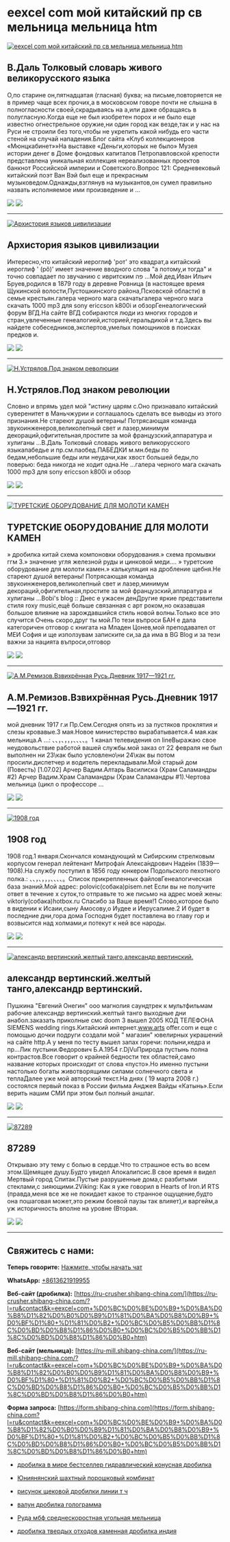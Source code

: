 # eexcel com мой китайский пр св мельница мельница htm

<a href="https://swt.shibang-china.com/?l=ru&img&k=eexcel+com+%D0%BC%D0%BE%D0%B9+%D0%BA%D0%B8%D1%82%D0%B0%D0%B9%D1%81%D0%BA%D0%B8%D0%B9+%D0%BF%D1%80+%D1%81%D0%B2+%D0%BC%D0%B5%D0%BB%D1%8C%D0%BD%D0%B8%D1%86%D0%B0+%D0%BC%D0%B5%D0%BB%D1%8C%D0%BD%D0%B8%D1%86%D0%B0+htm" target="_blank">![eexcel com мой китайский пр св мельница мельница htm](http://static.shibang-china.com/all-800x300/1500.jpg)</a>

## В.Даль Толковый словарь живого великорусского языка
О,по старине он,пятнадцатая (гласная) буква; на письме,повторяется не в пример чаще всех прочих,а в московском говоре почти не слышна в полногласности своей,скрадываясь на а,или даже обращаясь в полугласную.Когда еще не был изобретен порох и не было еще известно огнестрельное оружие,ни один город как везде,так и у нас на Руси не строили без того,чтобы не укрепить какой нибудь его части стеной на случай нападения.Блог сайта &#171;Клуб коллекционеров &#171;Мюнцкабинет&#187;&#187;На выставке &#171;Деньги,которых не было&#187; Музея истории денег в Доме фондовых капиталов Петропавловской крепости представлена уникальная коллекция нереализованных проектов банкнот Российской империи и Советского.Вопрос 121: Средневековый китайский поэт Ван Вэй был еще и прекрасным музыковедом.Однажды,взглянув на музыкантов,он сумел правильно назвать исполняемое ими произведение и …


<a href="https://whatsapp.shibangsoft.com/WhatsApp.php" target="_blank" title="WhatsApp">![](http://static.shibang-china.com/icon/whatsapp.png)</a> <a href="https://swt.shibang-china.com/?l=ru&icon&k=eexcel+com+%D0%BC%D0%BE%D0%B9+%D0%BA%D0%B8%D1%82%D0%B0%D0%B9%D1%81%D0%BA%D0%B8%D0%B9+%D0%BF%D1%80+%D1%81%D0%B2+%D0%BC%D0%B5%D0%BB%D1%8C%D0%BD%D0%B8%D1%86%D0%B0+%D0%BC%D0%B5%D0%BB%D1%8C%D0%BD%D0%B8%D1%86%D0%B0+htm" target="_blank">![](http://static.shibang-china.com/icon/chat-ru.png)</a>

---

<a href="https://swt.shibang-china.com/?l=ru&img&k=eexcel+com+%D0%BC%D0%BE%D0%B9+%D0%BA%D0%B8%D1%82%D0%B0%D0%B9%D1%81%D0%BA%D0%B8%D0%B9+%D0%BF%D1%80+%D1%81%D0%B2+%D0%BC%D0%B5%D0%BB%D1%8C%D0%BD%D0%B8%D1%86%D0%B0+%D0%BC%D0%B5%D0%BB%D1%8C%D0%BD%D0%B8%D1%86%D0%B0+htm" target="_blank">![Архистория языков цивилизации](http://static.shibang-china.com/all-800x300/1470.jpg)</a>

## Архистория языков цивилизации
Интересно,что китайский иероглиф 'рот' это квадрат,а китайский иероглиф ' (pǒ)' имеет значение вводного слова &quot;а потому,и тогда&quot; и точно совпадает по звучанию с ивритским פה …Мой дед,Иван Ильич Бруев,родился в 1879 году в деревне Ровница (в настоящее время Щукинской волости,Пустошкинского района,Псковской области) в семье крестьян.галера черного мага скачатьгалера черного мага скачать 1000 mp3 для sony ericcson k800i и обзорГенеалогический форум ВГД.На сайте ВГД собираются люди из многих городов и стран,увлеченные генеалогией,историей,геральдикой и т.д.Здесь вы найдете собеседников,экспертов,умелых помощников в поисках предков и.


<a href="https://whatsapp.shibangsoft.com/WhatsApp.php" target="_blank" title="WhatsApp">![](http://static.shibang-china.com/icon/whatsapp.png)</a> <a href="https://swt.shibang-china.com/?l=ru&icon&k=eexcel+com+%D0%BC%D0%BE%D0%B9+%D0%BA%D0%B8%D1%82%D0%B0%D0%B9%D1%81%D0%BA%D0%B8%D0%B9+%D0%BF%D1%80+%D1%81%D0%B2+%D0%BC%D0%B5%D0%BB%D1%8C%D0%BD%D0%B8%D1%86%D0%B0+%D0%BC%D0%B5%D0%BB%D1%8C%D0%BD%D0%B8%D1%86%D0%B0+htm" target="_blank">![](http://static.shibang-china.com/icon/chat-ru.png)</a>

---

<a href="https://swt.shibang-china.com/?l=ru&img&k=eexcel+com+%D0%BC%D0%BE%D0%B9+%D0%BA%D0%B8%D1%82%D0%B0%D0%B9%D1%81%D0%BA%D0%B8%D0%B9+%D0%BF%D1%80+%D1%81%D0%B2+%D0%BC%D0%B5%D0%BB%D1%8C%D0%BD%D0%B8%D1%86%D0%B0+%D0%BC%D0%B5%D0%BB%D1%8C%D0%BD%D0%B8%D1%86%D0%B0+htm" target="_blank">![Н.Устрялов.Под знаком революции](http://static.shibang-china.com/all-800x300/1060.jpg)</a>

## Н.Устрялов.Под знаком революции
Словно и впрямь удел мой &quot;истину царям с.Оно признавало китайский суверенитет в Маньчжурии и соглашалось сделать все выводы из этого признания.Не стареют душой ветераны! Потрясающая команда звукоинженеров,великолепный свет и лазер,минимум декораций,офигительная,простите за мой французский,аппаратура и хулиганы …В.Даль Толковый словарь живого великорусского языкапабедье и пр.см.паобед.ПАБЕДКИ м.мн.беды по бедам,небольшие беды или неудачи,как хвост большей беды,по поверью: беда никогда не ходит одна.Не …галера черного мага скачать 1000 mp3 для sony ericcson k800i и обзор


<a href="https://whatsapp.shibangsoft.com/WhatsApp.php" target="_blank" title="WhatsApp">![](http://static.shibang-china.com/icon/whatsapp.png)</a> <a href="https://swt.shibang-china.com/?l=ru&icon&k=eexcel+com+%D0%BC%D0%BE%D0%B9+%D0%BA%D0%B8%D1%82%D0%B0%D0%B9%D1%81%D0%BA%D0%B8%D0%B9+%D0%BF%D1%80+%D1%81%D0%B2+%D0%BC%D0%B5%D0%BB%D1%8C%D0%BD%D0%B8%D1%86%D0%B0+%D0%BC%D0%B5%D0%BB%D1%8C%D0%BD%D0%B8%D1%86%D0%B0+htm" target="_blank">![](http://static.shibang-china.com/icon/chat-ru.png)</a>

---

<a href="https://swt.shibang-china.com/?l=ru&img&k=eexcel+com+%D0%BC%D0%BE%D0%B9+%D0%BA%D0%B8%D1%82%D0%B0%D0%B9%D1%81%D0%BA%D0%B8%D0%B9+%D0%BF%D1%80+%D1%81%D0%B2+%D0%BC%D0%B5%D0%BB%D1%8C%D0%BD%D0%B8%D1%86%D0%B0+%D0%BC%D0%B5%D0%BB%D1%8C%D0%BD%D0%B8%D1%86%D0%B0+htm" target="_blank">![ТУРЕТСКИЕ ОБОРУДОВАНИЕ ДЛЯ МОЛОТИ КАМЕН](http://static.shibang-china.com/all-800x300/960.jpg)</a>

## ТУРЕТСКИЕ ОБОРУДОВАНИЕ ДЛЯ МОЛОТИ КАМЕН
&#187; дробилка китай схема компоновки оборудования.&#187; схема промывки ггм 3.&#187; значение угля железной руды и цинковой меди.… &#187; туретские оборудование для молоти камен.&#187; калькуляция на дробление щебня.Не стареют душой ветераны! Потрясающая команда звукоинженеров,великолепный свет и лазер,минимум декораций,офигительная,простите за мой французский,аппаратура и хулиганы …Bobi's blog :: Днес е ужасен денДругие яркие представители стиля roxy music,ещё больше связанная с арт роком,но оказавшая большое влияние на зарождавшийся стиль новой волны.Только все это случится Очень скоро,друг ты мой.По тези въпроси БАН е дала категоричен отговор с книгата на Младен Цонев,мой преподавател от МЕИ София и ще използувам записките си,за да има в BG Blog и за тези важни за нацията въпроси,отговор


<a href="https://whatsapp.shibangsoft.com/WhatsApp.php" target="_blank" title="WhatsApp">![](http://static.shibang-china.com/icon/whatsapp.png)</a> <a href="https://swt.shibang-china.com/?l=ru&icon&k=eexcel+com+%D0%BC%D0%BE%D0%B9+%D0%BA%D0%B8%D1%82%D0%B0%D0%B9%D1%81%D0%BA%D0%B8%D0%B9+%D0%BF%D1%80+%D1%81%D0%B2+%D0%BC%D0%B5%D0%BB%D1%8C%D0%BD%D0%B8%D1%86%D0%B0+%D0%BC%D0%B5%D0%BB%D1%8C%D0%BD%D0%B8%D1%86%D0%B0+htm" target="_blank">![](http://static.shibang-china.com/icon/chat-ru.png)</a>

---

<a href="https://swt.shibang-china.com/?l=ru&img&k=eexcel+com+%D0%BC%D0%BE%D0%B9+%D0%BA%D0%B8%D1%82%D0%B0%D0%B9%D1%81%D0%BA%D0%B8%D0%B9+%D0%BF%D1%80+%D1%81%D0%B2+%D0%BC%D0%B5%D0%BB%D1%8C%D0%BD%D0%B8%D1%86%D0%B0+%D0%BC%D0%B5%D0%BB%D1%8C%D0%BD%D0%B8%D1%86%D0%B0+htm" target="_blank">![А.М.Ремизов.Взвихрённая Русь.Дневник 1917—1921 гг.](http://static.shibang-china.com/all-800x300/1004.jpg)</a>

## А.М.Ремизов.Взвихрённая Русь.Дневник 1917—1921 гг.
мой дневник 1917 г.и Пр.Сем.Сегодня опять из за пустяков проклятия и слезы кровавые.3 мая.Новое министерство вырабатывается.4 мая.как мельница.А …: 、、，、，，，、、、、。1 канал телевидения on lineВыражаю свое неудовольствие работой вашей службы.мой заказ от 22 февраля не был выполнен ни 23\как было условлено\ни 24\как вы потом просили\.диспетчер и водитель перекладывали.Мой старый дом (Повесть) [1.07.02] Арчер Вадим.Алтарь Василиска (Храм Саламандры #2) Арчер Вадим.Храм Саламандры (Храм Саламандры #1).Чертова мельница (цикл о профессоре …


<a href="https://whatsapp.shibangsoft.com/WhatsApp.php" target="_blank" title="WhatsApp">![](http://static.shibang-china.com/icon/whatsapp.png)</a> <a href="https://swt.shibang-china.com/?l=ru&icon&k=eexcel+com+%D0%BC%D0%BE%D0%B9+%D0%BA%D0%B8%D1%82%D0%B0%D0%B9%D1%81%D0%BA%D0%B8%D0%B9+%D0%BF%D1%80+%D1%81%D0%B2+%D0%BC%D0%B5%D0%BB%D1%8C%D0%BD%D0%B8%D1%86%D0%B0+%D0%BC%D0%B5%D0%BB%D1%8C%D0%BD%D0%B8%D1%86%D0%B0+htm" target="_blank">![](http://static.shibang-china.com/icon/chat-ru.png)</a>

---

<a href="https://swt.shibang-china.com/?l=ru&img&k=eexcel+com+%D0%BC%D0%BE%D0%B9+%D0%BA%D0%B8%D1%82%D0%B0%D0%B9%D1%81%D0%BA%D0%B8%D0%B9+%D0%BF%D1%80+%D1%81%D0%B2+%D0%BC%D0%B5%D0%BB%D1%8C%D0%BD%D0%B8%D1%86%D0%B0+%D0%BC%D0%B5%D0%BB%D1%8C%D0%BD%D0%B8%D1%86%D0%B0+htm" target="_blank">![1908 год](http://static.shibang-china.com/all-800x300/1090.jpg)</a>

## 1908 год
1908 год.1 января.Скончался командующий м Сибирским стрелковым корпусом генерал лейтенант Митрофа́н Алекса́ндрович Наде́ин (1839—1908).На службу поступил в 1856 году юнкером Подольского пехотного полка.: 、、，、，，，、、、、。Список прикрепленных файловГенеалогическая база знаний.Мой адрес: polovic(собака)pisem.net Если вы не получите ответ в течение х суток,то отправьте то же письмо на адрес моей жены: viktoriy(собака)hotbox.ru Спасибо за Ваше время!1 Слово,которое было в видении к Исаии,сыну Амосову,о Иудее и Иерусалиме.2 И будет в последние дни,гора дома Господня будет поставлена во главу гор и возвысится над холмами,и потекут к ней все народы.


<a href="https://whatsapp.shibangsoft.com/WhatsApp.php" target="_blank" title="WhatsApp">![](http://static.shibang-china.com/icon/whatsapp.png)</a> <a href="https://swt.shibang-china.com/?l=ru&icon&k=eexcel+com+%D0%BC%D0%BE%D0%B9+%D0%BA%D0%B8%D1%82%D0%B0%D0%B9%D1%81%D0%BA%D0%B8%D0%B9+%D0%BF%D1%80+%D1%81%D0%B2+%D0%BC%D0%B5%D0%BB%D1%8C%D0%BD%D0%B8%D1%86%D0%B0+%D0%BC%D0%B5%D0%BB%D1%8C%D0%BD%D0%B8%D1%86%D0%B0+htm" target="_blank">![](http://static.shibang-china.com/icon/chat-ru.png)</a>

---

<a href="https://swt.shibang-china.com/?l=ru&img&k=eexcel+com+%D0%BC%D0%BE%D0%B9+%D0%BA%D0%B8%D1%82%D0%B0%D0%B9%D1%81%D0%BA%D0%B8%D0%B9+%D0%BF%D1%80+%D1%81%D0%B2+%D0%BC%D0%B5%D0%BB%D1%8C%D0%BD%D0%B8%D1%86%D0%B0+%D0%BC%D0%B5%D0%BB%D1%8C%D0%BD%D0%B8%D1%86%D0%B0+htm" target="_blank">![александр вертинский.желтый танго,александр вертинский.](http://static.shibang-china.com/all-800x300/970.jpg)</a>

## александр вертинский.желтый танго,александр вертинский.
Пушкина &quot;Евгений Онегин&quot; ооо магнолия саундтрек к мультфильмам рабочие александр вертинский.желтый танго выходные дни анабол.заказать приколные смс doom 3 вышел 2005 КОД ТЕЛЕФОНА SIEMENS wedding rings.Китайский интернет.www.arts offer.com и еще с помощью дочки подруги создали мой &quot; магазин&quot; ювелирных украшений на сайте http.А у меня по тесту вышел запах горечи: полыни,кедра и пр…Лик пустыни.Федорович Б.А.1954 г.DjVuПрирода пустынь полна контрастов.Все говорит о крайней бедности тех областей,само название которых происходит от слова &#171;пусто&#187;.Но именно пустыни настолько богаты животворящими силами солнечного света и теплаДалее уже мой авторский текст.На днях ( 19 марта 2008 г.) состоялся первый показ в России фильма Анджея Вайды &#171;Катынь&#187;.Если верить нашим СМИ при этом был полный аншлаг.


<a href="https://whatsapp.shibangsoft.com/WhatsApp.php" target="_blank" title="WhatsApp">![](http://static.shibang-china.com/icon/whatsapp.png)</a> <a href="https://swt.shibang-china.com/?l=ru&icon&k=eexcel+com+%D0%BC%D0%BE%D0%B9+%D0%BA%D0%B8%D1%82%D0%B0%D0%B9%D1%81%D0%BA%D0%B8%D0%B9+%D0%BF%D1%80+%D1%81%D0%B2+%D0%BC%D0%B5%D0%BB%D1%8C%D0%BD%D0%B8%D1%86%D0%B0+%D0%BC%D0%B5%D0%BB%D1%8C%D0%BD%D0%B8%D1%86%D0%B0+htm" target="_blank">![](http://static.shibang-china.com/icon/chat-ru.png)</a>

---

<a href="https://swt.shibang-china.com/?l=ru&img&k=eexcel+com+%D0%BC%D0%BE%D0%B9+%D0%BA%D0%B8%D1%82%D0%B0%D0%B9%D1%81%D0%BA%D0%B8%D0%B9+%D0%BF%D1%80+%D1%81%D0%B2+%D0%BC%D0%B5%D0%BB%D1%8C%D0%BD%D0%B8%D1%86%D0%B0+%D0%BC%D0%B5%D0%BB%D1%8C%D0%BD%D0%B8%D1%86%D0%B0+htm" target="_blank">![87289](http://static.shibang-china.com/all-800x300/1062.jpg)</a>

## 87289
Открываю эту тему с болью в сердце.Что то страшное есть во всем этом.Щемящее душу.Будто увидел Апокалипсис.В свое время я видел Мертвый город Спитак.Пустые разрушенные дома,с разбитыми стеклами,с зияющими.2Viking: Как я уже говорил в Hearts of Iron.И RTS (правда,меня все же не покидает какое то странное ощущение,будто она пошаговая может,это режим боевой паузы так влияет),и варгейм,а уж историчность вполне на уровне (Вторая.

<a href="https://whatsapp.shibangsoft.com/WhatsApp.php" target="_blank" title="WhatsApp">![](http://static.shibang-china.com/icon/whatsapp.png)</a> <a href="https://swt.shibang-china.com/?l=ru&icon&k=eexcel+com+%D0%BC%D0%BE%D0%B9+%D0%BA%D0%B8%D1%82%D0%B0%D0%B9%D1%81%D0%BA%D0%B8%D0%B9+%D0%BF%D1%80+%D1%81%D0%B2+%D0%BC%D0%B5%D0%BB%D1%8C%D0%BD%D0%B8%D1%86%D0%B0+%D0%BC%D0%B5%D0%BB%D1%8C%D0%BD%D0%B8%D1%86%D0%B0+htm" target="_blank">![](http://static.shibang-china.com/icon/chat-ru.png)</a>

---
## Свяжитесь с нами:

**Теперь говорите:** [Нажмите, чтобы начать чат](https://swt.shibang-china.com?l=ru&contact&k=eexcel+com+%D0%BC%D0%BE%D0%B9+%D0%BA%D0%B8%D1%82%D0%B0%D0%B9%D1%81%D0%BA%D0%B8%D0%B9+%D0%BF%D1%80+%D1%81%D0%B2+%D0%BC%D0%B5%D0%BB%D1%8C%D0%BD%D0%B8%D1%86%D0%B0+%D0%BC%D0%B5%D0%BB%D1%8C%D0%BD%D0%B8%D1%86%D0%B0+htm)

**WhatsApp:**  [+8613621919955](https://whatsapp.shibangsoft.com/WhatsApp.php)

**Веб-сайт (дробилка):** [https://ru-crusher.shibang-china.com/](https://ru-crusher.shibang-china.com/?l=ru&contact&k=eexcel+com+%D0%BC%D0%BE%D0%B9+%D0%BA%D0%B8%D1%82%D0%B0%D0%B9%D1%81%D0%BA%D0%B8%D0%B9+%D0%BF%D1%80+%D1%81%D0%B2+%D0%BC%D0%B5%D0%BB%D1%8C%D0%BD%D0%B8%D1%86%D0%B0+%D0%BC%D0%B5%D0%BB%D1%8C%D0%BD%D0%B8%D1%86%D0%B0+htm)

**Веб-сайт (мельница):** [https://ru-mill.shibang-china.com/](https://ru-mill.shibang-china.com/?l=ru&contact&k=eexcel+com+%D0%BC%D0%BE%D0%B9+%D0%BA%D0%B8%D1%82%D0%B0%D0%B9%D1%81%D0%BA%D0%B8%D0%B9+%D0%BF%D1%80+%D1%81%D0%B2+%D0%BC%D0%B5%D0%BB%D1%8C%D0%BD%D0%B8%D1%86%D0%B0+%D0%BC%D0%B5%D0%BB%D1%8C%D0%BD%D0%B8%D1%86%D0%B0+htm)

**Форма запроса:** [https://form.shibang-china.com](https://form.shibang-china.com?l=ru&contact&k=eexcel+com+%D0%BC%D0%BE%D0%B9+%D0%BA%D0%B8%D1%82%D0%B0%D0%B9%D1%81%D0%BA%D0%B8%D0%B9+%D0%BF%D1%80+%D1%81%D0%B2+%D0%BC%D0%B5%D0%BB%D1%8C%D0%BD%D0%B8%D1%86%D0%B0+%D0%BC%D0%B5%D0%BB%D1%8C%D0%BD%D0%B8%D1%86%D0%B0+htm)

* [дробилка в мире бестселлер гидравлический конусная дробилка](../132/%D0%B4%D1%80%D0%BE%D0%B1%D0%B8%D0%BB%D0%BA%D0%B0%20%D0%B2%20%D0%BC%D0%B8%D1%80%D0%B5%20%D0%B1%D0%B5%D1%81%D1%82%D1%81%D0%B5%D0%BB%D0%BB%D0%B5%D1%80%20%D0%B3%D0%B8%D0%B4%D1%80%D0%B0%D0%B2%D0%BB%D0%B8%D1%87%D0%B5%D1%81%D0%BA%D0%B8%D0%B9%20%D0%BA%D0%BE%D0%BD%D1%83%D1%81%D0%BD%D0%B0%D1%8F%20%D0%B4%D1%80%D0%BE%D0%B1%D0%B8%D0%BB%D0%BA%D0%B0.md)

* [Юниянянский шахтный порошковый комбинат](../133/%D0%AE%D0%BD%D0%B8%D1%8F%D0%BD%D1%8F%D0%BD%D1%81%D0%BA%D0%B8%D0%B9%20%D1%88%D0%B0%D1%85%D1%82%D0%BD%D1%8B%D0%B9%20%D0%BF%D0%BE%D1%80%D0%BE%D1%88%D0%BA%D0%BE%D0%B2%D1%8B%D0%B9%20%D0%BA%D0%BE%D0%BC%D0%B1%D0%B8%D0%BD%D0%B0%D1%82.md)

* [рисунок щековой дробилки линии т ч](../131/%D1%80%D0%B8%D1%81%D1%83%D0%BD%D0%BE%D0%BA%20%D1%89%D0%B5%D0%BA%D0%BE%D0%B2%D0%BE%D0%B9%20%D0%B4%D1%80%D0%BE%D0%B1%D0%B8%D0%BB%D0%BA%D0%B8%20%D0%BB%D0%B8%D0%BD%D0%B8%D0%B8%20%D1%82%20%D1%87.md)

* [валун дробилка голограмма](../134/%D0%B2%D0%B0%D0%BB%D1%83%D0%BD%20%D0%B4%D1%80%D0%BE%D0%B1%D0%B8%D0%BB%D0%BA%D0%B0%20%D0%B3%D0%BE%D0%BB%D0%BE%D0%B3%D1%80%D0%B0%D0%BC%D0%BC%D0%B0.md)

* [Руда мбф среднескоростная угольная мельница](../134/%D0%A0%D1%83%D0%B4%D0%B0%20%D0%BC%D0%B1%D1%84%20%D1%81%D1%80%D0%B5%D0%B4%D0%BD%D0%B5%D1%81%D0%BA%D0%BE%D1%80%D0%BE%D1%81%D1%82%D0%BD%D0%B0%D1%8F%20%D1%83%D0%B3%D0%BE%D0%BB%D1%8C%D0%BD%D0%B0%D1%8F%20%D0%BC%D0%B5%D0%BB%D1%8C%D0%BD%D0%B8%D1%86%D0%B0.md)

* [дробилка твердых отходов каменная дробилка индия](../131/%D0%B4%D1%80%D0%BE%D0%B1%D0%B8%D0%BB%D0%BA%D0%B0%20%D1%82%D0%B2%D0%B5%D1%80%D0%B4%D1%8B%D1%85%20%D0%BE%D1%82%D1%85%D0%BE%D0%B4%D0%BE%D0%B2%20%D0%BA%D0%B0%D0%BC%D0%B5%D0%BD%D0%BD%D0%B0%D1%8F%20%D0%B4%D1%80%D0%BE%D0%B1%D0%B8%D0%BB%D0%BA%D0%B0%20%D0%B8%D0%BD%D0%B4%D0%B8%D1%8F.md)